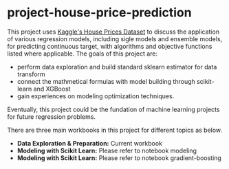 # project-house-price-prediction
This project uses [Kaggle's House Prices Dataset](https://www.kaggle.com/c/house-prices-advanced-regression-techniques/data) to discuss the application of various regression models, including sigle models and ensemble models, for predicting continuous target, with algorithms and objective functions listed where applicable. The goals of this project are:
- perform data exploration and build standard sklearn estimator for data transform
- connect the mathmetical formulas with model building through scikit-learn and XGBoost
- gain experiences on modeling optimization techniques.

Eventually, this project could be the fundation of machine learning projects for future regression problems.

There are three main workbooks in this project for different topics as below. 

- **Data Exploration & Preparation:** Current workbook
- **Modeling with Scikit Learn:** Please refer to notebook modeling
- **Modeling with Scikit Learn:** Please refer to notebook gradient-boosting